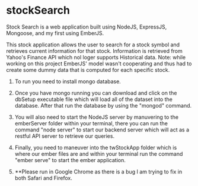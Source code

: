 # stockSearch

Stock Search is a web application built using NodeJS, ExpressJS, Mongoose, and my first using EmberJS.

This stock application allows the user to search for a stock symbol and retrieves current information for that stock.
Information is retrieved from Yahoo's Finance API which nol loger supports Historical data.
Note: while working on this project EmberJS' model wasn't cooperating and thus had to create some dummy data that is computed for each specific stock.

1. To run you need to install mongo database.

2. Once you have mongo running you can download and click on the dbSetup executable file which will load all of the dataset into the database. After that run the database by using the "mongod" command.

3. You will also need to start the NodeJS server by manuvering to the emberServer folder within your terminal, there you can run the command "node server" to start our backend server which will act as a restful API server to retrieve our queries.

4. Finally, you need to maneuver into the twStockApp folder which is where our ember files are and within your terminal run the command "ember serve" to start the ember application.

6. **Please run in Google Chrome as there is a bug I am trying to fix in both Safari and Firefox.
